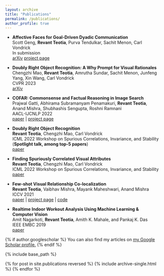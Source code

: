 ```yaml
---
layout: archive
title: "Publications"
permalink: /publications/
author_profile: true
---
```

<!-- TEMP WAY -->
* <strong>Affective Faces for Goal-Driven Dyadic Communication</strong> <br>
  Scott Geng, <strong>Revant Teotia</strong>, Purva Tendulkar, Sachit Menon, Carl Vondrick 
  <br>
  In submission <br>
  [arXiv](https://arxiv.org/abs/2301.10939) [project page](https://realtalk.cs.columbia.edu/)

* <strong>Doubly Right Object Recognition: A Why Prompt for Visual Rationales</strong> <br>
  Chengzhi Mao, <strong>Revant Teotia</strong>, Amrutha Sundar, Sachit Menon, Junfeng Yang, Xin Wang, Carl Vondrick 
  <br>
  CVPR 2023 <br>
  [arXiv](https://arxiv.org/abs/2212.06202)

* <strong>COFAR: Commonsense and Factual Reasoning in Image Search</strong> <br>
  Prajwal Gatti, Abhirama Subramanyam Penamakuri, <strong>Revant Teotia</strong>, Anand Mishra, Shubhashis Sengupta, Roshni Ramnani 
  <br>
  AACL-IJCNLP 2022 <br>
  [paper](https://aclanthology.org/2022.aacl-main.87/) | [project page](https://vl2g.github.io/projects/cofar/)

  
* <strong>Doubly Right Object Recognition</strong> <br>
  <strong>Revant Teotia</strong>, Chengzhi Mao, Carl Vondrick 
  <br>
  ICML 2022 Workshop on Spurious Correlations, Invariance, and Stability (<strong>Spotlight talk, among top-5 papers</strong>) <br>
  [paper](https://openreview.net/pdf?id=O0hJOvsYUlt)

* <strong>Finding Spuriously Correlated Visual Attributes</strong> <br>
  <strong>Revant Teotia</strong>, Chengzhi Mao, Carl Vondrick 
  <br>
  ICML 2022 Workshop on Spurious Correlations, Invariance, and Stability <br>
  [paper](https://openreview.net/pdf?id=HeqIy9TbctF)

* <strong>Few-shot Visual Relationship Co-localization</strong> <br>
  <strong>Revant Teotia</strong>, Vaibhav Mishra, Mayank Maheshwari, Anand Mishra <br>
  ICCV 2021 <br>
  [paper](https://openaccess.thecvf.com/content/ICCV2021/html/Teotia_Few-Shot_Visual_Relationship_Co-Localization_ICCV_2021_paper.html) | [project page](https://vl2g.github.io/projects/vrc/) | [code](https://github.com/vl2g/VRC.git)

* <strong>Realtime Indoor Workout Analysis Using Machine Learning & Computer Vision</strong> <br>
  Amit Nagarkoti, <strong> Revant Teotia</strong>, Amith K. Mahale, and Pankaj K. Das <br>
  IEEE EMBC 2019 <br>
  [paper](https://ieeexplore.ieee.org/document/8856547)

<!-- TEMP WAY END -->
<!-- TODO : IN FUTURE ADD PROJECS IN _projects and use the code below -->

{% if author.googlescholar %}
  You can also find my articles on <u><a href="{{author.googlescholar}}">my Google Scholar profile</a>.</u>
{% endif %}

{% include base_path %}

{% for post in site.publications reversed %}
  {% include archive-single.html %}
{% endfor %}
